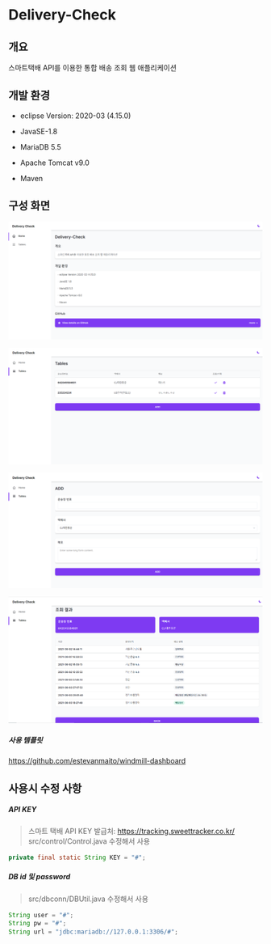 # Delivery-Check



## 개요

스마트택배 API를 이용한 통합 배송 조회 웹 애플리케이션



## 개발 환경

- eclipse Version: 2020-03 (4.15.0)

- JavaSE-1.8

- MariaDB 5.5

- Apache Tomcat v9.0

- Maven



## 구성 화면

![main](./img/main.png)

![tables](./img/tables.png)

![add](./img/add.png)

![search](./img/search.png)

##### 사용 템플릿
https://github.com/estevanmaito/windmill-dashboard



## 사용시 수정 사항

##### API KEY 
> 스마트 택배 API KEY 발급처: https://tracking.sweettracker.co.kr/
> src/control/Control.java 수정해서 사용     

```java
private final static String KEY = "#";
```



##### DB id 및 password 
> src/dbconn/DBUtil.java 수정해서 사용

```java
String user = "#"; 
String pw = "#";
String url = "jdbc:mariadb://127.0.0.1:3306/#";
```

